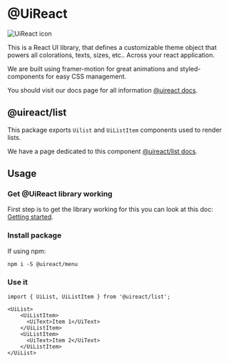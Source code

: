 # @UiReact
![UiReact icon](https://www.uireact.io/_next/static/media/sunglasses_cat.a5f3369a.gif)

This is a React UI library, that defines a customizable theme object that powers all colorations, texts, sizes, etc.. Across your react application.

We are built using framer-motion for great animations and styled-components for easy CSS management.

You should visit our docs page for all information [@uireact docs](https://uireact.io).

## @uireact/list

This package exports `Uilist` and `UiListItem` components used to render lists.

We have a page dedicated to this component [@uireact/list docs](https://www.uireact.io/docs/list).

## Usage

### Get @UiReact library working

First step is to get the library working for this you can look at this doc: [Getting started](https://www.uireact.io/docs).

### Install package

If using npm:

```
npm i -S @uireact/menu
```

### Use it

```tsx
import { UiList, UiListItem } from '@uireact/list';

<UiList>
    <UiListItem>
      <UiText>Item 1</UiText>
    </UiListItem>
    <UiListItem>
      <UiText>Item 2</UiText>
    </UiListItem>
</UiList>
```
